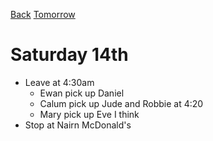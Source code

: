 [Back](README.md)
[Tomorrow](Sunday15th.md)
# Saturday 14th

* Leave at 4:30am
  * Ewan pick up Daniel
  * Calum pick up Jude and Robbie at 4:20
  * Mary pick up Eve I think
* Stop at Nairn McDonald's
